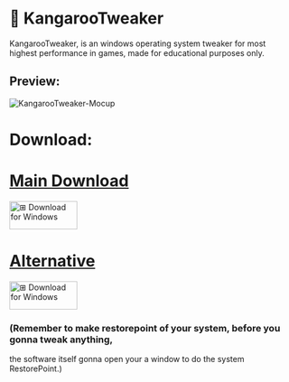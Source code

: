 # 🦘 KangarooTweaker
KangarooTweaker, is an windows operating system tweaker for most highest performance in games, made for educational purposes only.  

## Preview:
![KangarooTweaker-Mocup](https://github.com/user-attachments/assets/5df773b7-fb2b-433b-8a40-754958d4f6ee)


# Download:
<a href="https://github.com/Alangopro/KangarooTweaker/releases/latest">
  <div>
    <h1> Main Download </h1>
    <img src="https://github.com/user-attachments/assets/7a4892d4-019a-464a-b5bc-d57d7f9265e1" width="120" height="50" alt="⊞ Download for Windows">
  </div>
</a>

<a href="https://github.com/Alangopro/KangarooTweaker/blob/main/KangarooTwaker%20(SourceCode).bat">
  <div>
    <h1> Alternative </h1>
    <img src="https://github.com/user-attachments/assets/7a4892d4-019a-464a-b5bc-d57d7f9265e1" width="120" height="50" alt="⊞ Download for Windows">
  </div>
</a>

### (Remember to make restorepoint of your system, before you gonna tweak anything,
the software itself gonna open your a window to do the system RestorePoint.)

